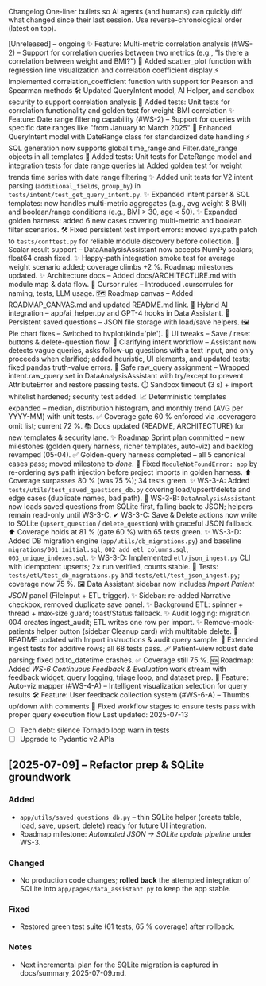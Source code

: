 Changelog
One-liner bullets so AI agents (and humans) can quickly diff what changed since their last session.
Use reverse-chronological order (latest on top).

[Unreleased] – ongoing
✨ Feature: Multi-metric correlation analysis (#WS-2) – Support for correlation queries between two metrics (e.g., "Is there a correlation between weight and BMI?")
🧩 Added scatter_plot function with regression line visualization and correlation coefficient display
⚡️ Implemented correlation_coefficient function with support for Pearson and Spearman methods
🛠️ Updated QueryIntent model, AI Helper, and sandbox security to support correlation analysis
🧪 Added tests: Unit tests for correlation functionality and golden test for weight-BMI correlation
✨ Feature: Date range filtering capability (#WS-2) – Support for queries with specific date ranges like "from January to March 2025"
🧩 Enhanced QueryIntent model with DateRange class for standardized date handling
⚡️ SQL generation now supports global time_range and Filter.date_range objects in all templates
🧪 Added tests: Unit tests for DateRange model and integration tests for date range queries
📊 Added golden test for weight trends time series with date range filtering
✨ Added unit tests for V2 intent parsing (`additional_fields`, `group_by`) in `tests/intent/test_get_query_intent.py`.
✨ Expanded intent parser & SQL templates: now handles multi-metric aggregates (e.g., avg weight & BMI) and boolean/range conditions (e.g., BMI > 30, age < 50).
✨ Expanded golden harness: added 6 new cases covering multi-metric and boolean filter scenarios.
🛠️ Fixed persistent test import errors: moved sys.path patch to `tests/conftest.py` for reliable module discovery before collection.
🐛 Scalar result support – DataAnalysisAssistant now accepts NumPy scalars; float64 crash fixed.
✨ Happy-path integration smoke test for average weight scenario added; coverage climbs +2 %. Roadmap milestones updated.
✨ Architecture docs – Added docs/ARCHITECTURE.md with module map & data flow.
📜 Cursor rules – Introduced .cursorrules for naming, tests, LLM usage.
🗺️ Roadmap canvas – Added ROADMAP_CANVAS.md and updated README.md link.
🤖 Hybrid AI integration – app/ai_helper.py and GPT-4 hooks in Data Assistant.
💾 Persistent saved questions – JSON file storage with load/save helpers.
🖼️ Pie chart fixes – Switched to hvplot(kind='pie').
🔧 UI tweaks – Save / reset buttons & delete-question flow.
🧩 Clarifying intent workflow – Assistant now detects vague queries, asks follow-up questions with a text input, and only proceeds when clarified; added heuristic, UI elements, and updated tests; fixed pandas truth-value errors.
🐛 Safe raw_query assignment – Wrapped intent.raw_query set in DataAnalysisAssistant with try/except to prevent AttributeError and restore passing tests.
⏱️ Sandbox timeout (3 s) + import whitelist hardened; security test added.
📈 Deterministic templates expanded – median, distribution histogram, and monthly trend (AVG per YYYY-MM) with unit tests.
✅ Coverage gate 60 % enforced via .coveragerc omit list; current 72 %.
📚 Docs updated (README, ARCHITECTURE) for new templates & security lane.
✨ Roadmap Sprint plan committed – new milestones (golden query harness, richer templates, auto-viz) and backlog revamped (05-04).
✅ Golden-query harness completed – all 5 canonical cases pass; moved milestone to *done*.
🐛 Fixed `ModuleNotFoundError: app` by re-ordering sys.path injection before project imports in golden harness.
⬆️ Coverage surpasses 80 % (was 75 %); 34 tests green.
✨ WS-3-A: Added `tests/utils/test_saved_questions_db.py` covering load/upsert/delete and edge cases (duplicate names, bad path).
🔄 WS-3-B: `DataAnalysisAssistant` now loads saved questions from SQLite first, falling back to JSON; helpers remain read-only until WS-3-C.
✔ WS-3-C: Save & Delete actions now write to SQLite (`upsert_question` / `delete_question`) with graceful JSON fallback.
⬆️ Coverage holds at 81 % (gate 60 %) with 65 tests green.
✨ WS-3-D: Added DB migration engine (`app/utils/db_migrations.py`) and baseline `migrations/001_initial.sql`, `002_add_etl_columns.sql`, `003_unique_indexes.sql`.
✨ WS-3-D: Implemented `etl/json_ingest.py` CLI with idempotent upserts; 2× run verified, counts stable.
🧪 Tests: `tests/etl/test_db_migrations.py` and `tests/etl/test_json_ingest.py`; coverage now 75 %.
🖼️ Data Assistant sidebar now includes *Import Patient JSON* panel (FileInput + ETL trigger).
✨ Sidebar: re-added Narrative checkbox, removed duplicate save panel.
✨ Background ETL: spinner + thread + max-size guard; toast/Status fallback.
✨ Audit logging: migration 004 creates ingest_audit; ETL writes one row per import.
✨ Remove-mock-patients helper button (sidebar Cleanup card) with multitable delete.
📝 README updated with Import instructions & audit query sample.
🧪 Extended ingest tests for additive rows; all 68 tests pass.
🩹 Patient-view robust date parsing; fixed pd.to_datetime crashes.
✅ Coverage still 75 %.
🆕 Roadmap: Added *WS-6 Continuous Feedback & Evaluation* work stream with feedback widget, query logging, triage loop, and dataset prep.
🚀 Feature: Auto-viz mapper (#WS-4-A) – Intelligent visualization selection for query results
🛠️ Feature: User feedback collection system (#WS-6-A) – Thumbs up/down with comments
🔄 Fixed workflow stages to ensure tests pass with proper query execution flow
Last updated: 2025-07-13

- [ ] Tech debt: silence Tornado loop warn in tests
- [ ] Upgrade to Pydantic v2 APIs

## [2025-07-09] – Refactor prep & SQLite groundwork
### Added
- `app/utils/saved_questions_db.py` – thin SQLite helper (create table, load, save, upsert, delete) ready for future UI integration.
- Roadmap milestone: *Automated JSON → SQLite update pipeline* under WS-3.

### Changed
- No production code changes; **rolled back** the attempted integration of SQLite into `app/pages/data_assistant.py` to keep the app stable.

### Fixed
- Restored green test suite (61 tests, 65 % coverage) after rollback.

### Notes
- Next incremental plan for the SQLite migration is captured in docs/summary_2025-07-09.md.